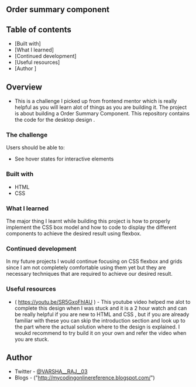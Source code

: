 ## Order summary component

## Table of contents

  - [Built with]
  - [What I learned]
  - [Continued development]
  - [Useful resources]
  - [Author ]

## Overview

  - This is a challenge I picked up from frontend mentor which is really helpful as you will learn alot of things as you are building it. The project is about building a Order Summary Component. This repository contains the code for the desktop design .

### The challenge

  Users should be able to:

  - See hover states for interactive elements

### Built with

  - HTML
  - CSS 

### What I learned

   The major thing I learnt while building this project is how to properly implement the CSS box model and how to code to display the different components to achieve the desired result using flexbox.

### Continued development

   In my future projects I would continue focusing on CSS flexbox and grids since I am not completely comfortable using them yet but they are necessary techniques that are required to achieve our desired result.

### Useful resources

  - ( https://youtu.be/SR5GxoFhIAU ) - This youtube video helped me alot to complete this design when I was stuck and it is a 2 hour watch  and can be really helpful if you are new to HTML and CSS , but if you are already familiar with these you can skip the introduction section and look up to the part where the actual solution where to the design is explained. I woukd recommend to try build it on your own and refer the video when you are stuck. 

## Author

- Twitter - [@VARSHA__RAJ__03]("https://twitter.com/VARSHA__RAJ__03")
- Blogs - ("http://mycodingonlinereference.blogspot.com/")
